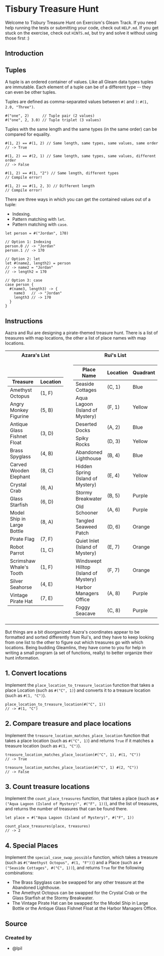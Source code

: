 # Tisbury Treasure Hunt

Welcome to Tisbury Treasure Hunt on Exercism's Gleam Track.
If you need help running the tests or submitting your code, check out `HELP.md`.
If you get stuck on the exercise, check out `HINTS.md`, but try and solve it without using those first :)

## Introduction

## Tuples

A tuple is an ordered container of values. Like all Gleam data types tuples are immutable.
Each element of a tuple can be of a different type -- they can even be other tuples.

Tuples are defined as comma-separated values between `#(` and `)`: `#(1, 2.0, "Three")`.

```gleam
#("one", 2)      // Tuple pair (2 values)
#("one", 2, 3.0) // Tuple triplet (3 values)
```

Tuples with the same length and the same types (in the same order) can be compared for equality.

```gleam
#(1, 2) == #(1, 2) // Same length, same types, same values, same order
// -> True

#(1, 2) == #(2, 1) // Same length, same types, same values, different order
// -> False

#(1, 2) == #(1, "2") // Same length, different types
// Compile error!

#(1, 2) == #(1, 2, 3) // Different length
// Compile error!
```

There are three ways in which you can get the contained values out of a tuple:

- Indexing.
- Pattern matching with `let`.
- Pattern matching with `case`.

```gleam
let person = #("Jordan", 170)

// Option 1: Indexing
person.0 // -> "Jordan"
person.1 // -> 170

// Option 2: let
let #(name2, length2) = person
// -> name2 = "Jordan"
// -> length2 = 170

// Option 3: case
case person {
  #(name3, length3) -> {
    name3   // -> "Jordan"
    length3 // -> 170
  }
}
```

## Instructions

Aazra and Rui are designing a pirate-themed treasure hunt. There is a list of treasures with map locations, the other a list of place names with map locations.

<table>
<tr><th>Azara's List</th><th></th><th>Rui's List</th></tr>
<tr><td>

| Treasure                    | Location |
| --------------------------- | -------- |
| Amethyst Octopus            | (1, F)   |
| Angry Monkey Figurine       | (5, B)   |
| Antique Glass Fishnet Float | (3, D)   |
| Brass Spyglass              | (4, B)   |
| Carved Wooden Elephant      | (8, C)   |
| Crystal Crab                | (6, A)   |
| Glass Starfish              | (6, D)   |
| Model Ship in Large Bottle  | (8, A)   |
| Pirate Flag                 | (7, F)   |
| Robot Parrot                | (1, C)   |
| Scrimshaw Whale's Tooth     | (1, F)   |
| Silver Seahorse             | (4, E)   |
| Vintage Pirate Hat          | (7, E)   |

</td><td></td><td>

| Place Name                            | Location | Quadrant |
| ------------------------------------- | -------- | -------- |
| Seaside Cottages                      | (C, 1) | Blue      |
| Aqua Lagoon (Island of Mystery)       | (F, 1) | Yellow    |
| Deserted Docks                        | (A, 2) | Blue      |
| Spiky Rocks                           | (D, 3) | Yellow    |
| Abandoned Lighthouse                  | (B, 4) | Blue      |
| Hidden Spring (Island of Mystery)     | (E, 4) | Yellow    |
| Stormy Breakwater                     | (B, 5) | Purple    |
| Old Schooner                          | (A, 6) | Purple    |
| Tangled Seaweed Patch                 | (D, 6) | Orange    |
| Quiet Inlet (Island of Mystery)       | (E, 7) | Orange    |
| Windswept Hilltop (Island of Mystery) | (F, 7) | Orange    |
| Harbor Managers Office                | (A, 8) | Purple    |
| Foggy Seacave                         | (C, 8) | Purple    |

</td></tr>
</table>

But things are a bit disorganized: Aazra's coordinates appear to be formatted and sorted differently from Rui's, and they have to keep looking from one list to the other to figure out which treasures go with which locations. Being budding Gleamlins, they have come to you for help in writing a small program (a set of functions, really) to better organize their hunt information.

## 1. Convert locations

Implement the `place_location_to_treasure_location` function that takes a place Location (such as `#("C", 1)`) and converts it to a treasure location (such as `#(1, "C")`).

```gleam
place_location_to_treasure_location(#("C", 1))
// -> #(1, "C")
```

## 2. Compare treasure and place locations

Implement the `treasure_location_matches_place_location` function that takes a place location (such as `#("C", 1)`) and returns `True` if it matches a treasure location (such as `#(1, "C")`).

```gleam
treasure_location_matches_place_location(#("C", 1), #(1, "C"))
// -> True

treasure_location_matches_place_location(#("C", 1) #(2, "C"))
// -> False
```

## 3. Count treasure locations

Implement the `count_place_treasures` function, that takes a place (such as `#("Aqua Lagoon (Island of Mystery)", #("F", 1))`), and the list of treasures, and returns the number of treasures that can be found there.

```gleam
let place = #("Aqua Lagoon (Island of Mystery)", #("F", 1))

count_place_treasures(place, treasures)
// -> 2
```

## 4. Special Places

Implement the `special_case_swap_possible` function, which takes a treasure (such as `#("Amethyst Octopus", #(1, "F"))`) and a Place (such as `#("Seaside Cottages", #("C", 1))`), and returns `True` for the following combinations:

- The Brass Spyglass can be swapped for any other treasure at the Abandoned Lighthouse.
- The Amethyst Octopus can be swapped for the Crystal Crab or the Glass Starfish at the Stormy Breakwater.
- The Vintage Pirate Hat can be swapped for the Model Ship in Large Bottle or the Antique Glass Fishnet Float at the Harbor Managers Office.

## Source

### Created by

- @lpil